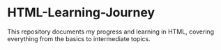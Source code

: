 # HTML-Learning-Journey
This repository documents my progress and learning in HTML, covering everything from the basics to intermediate topics.
